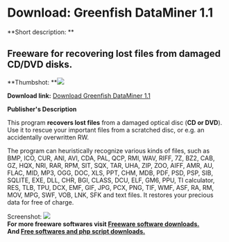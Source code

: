 # Download: Greenfish DataMiner 1.1

**Short description: **

## Freeware for recovering lost files from damaged CD/DVD disks.

  
**Thumbshot: **![](http://www.freewarefiles.com/screenshot/grnfshdminer_md.gif)   
  
**Download link:** [Download Greenfish DataMiner 1.1](http://freesoftwares.boysofts.com/Greenfish-DataMiner_program_45929.html)  
  

**Publisher's Description**  
  

This program **recovers lost files** from a damaged optical disc (**CD or
DVD**). Use it to rescue your important files from a scratched disc, or e.g.
an accidentally overwritten RW.

The program can heuristically recognize various kinds of files, such as BMP,
ICO, CUR, ANI, AVI, CDA, PAL, QCP, RMI, WAV, RIFF, 7Z, BZ2, CAB, GZ, HQX, NRI,
RAR, RPM, SIT, SQX, TAR, UHA, ZIP, ZOO, AIFF, AMR, AU, FLAC, MID, MP3, OGG,
DOC, XLS, PPT, CHM, MDB, PDF, PSD, PSP, SIB, SQLITE, EXE, DLL, CHR, BGI,
CLASS, DCU, ELF, GM6, PPU, TI calculator, RES, TLB, TPU, DCX, EMF, GIF, JPG,
PCX, PNG, TIF, WMF, ASF, RA, RM, MOV, MPG, SWF, VOB, LNK, SFK and text files.
It restores your precious data for free of charge.

  
  
Screenshot: ![](http://www.freewarefiles.com/screenshot/grnfshdminer.gif)  
**For more freeware softwares visit [Freeware software downloads.](http://freesoftwares.boysofts.com/)**   
**And [Free softwares and php script downloads.](http://www.boysofts.com/)**

